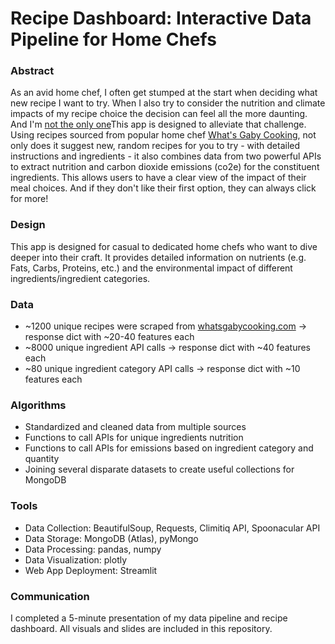 # Recipe Dashboard: Interactive Data Pipeline for Home Chefs

### Abstract
As an avid home chef, I often get stumped at the start when deciding what new recipe I want to try. When I also try to consider the nutrition and climate impacts of my recipe choice the decision can feel all the more daunting. And I'm [not the only one](https://www.nytimes.com/interactive/2019/04/30/dining/climate-change-food-eating-habits.html)This app is designed to alleviate that challenge. Using recipes sourced from popular home chef [What's Gaby Cooking](https://whatsgabycooking.com/), not only does it suggest new, random recipes for you to try - with detailed instructions and ingredients - it also combines data from two powerful APIs to extract nutrition and carbon dioxide emissions (co2e) for the constituent ingredients. This allows users to have a clear view of the impact of their meal choices. And if they don't like their first option, they can always click for more!

### Design
This app is designed for casual to dedicated home chefs who want to dive deeper into their craft. It provides detailed information on nutrients (e.g. Fats, Carbs, Proteins, etc.) and the environmental impact of different ingredients/ingredient categories. 

### Data
- ~1200 unique recipes were scraped from [whatsgabycooking.com](https://whatsgabycooking.com/) -> response dict with ~20-40 features each
- ~8000 unique ingredient API calls -> response dict with ~40 features each
- ~80 unique ingredient category API calls -> response dict with ~10 features each

### Algorithms
- Standardized and cleaned data from multiple sources
- Functions to call APIs for unique ingredients nutrition
- Functions to call APIs for emissions based on ingredient category and quantity
- Joining several disparate datasets to create useful collections for MongoDB

### Tools
- Data Collection: BeautifulSoup, Requests, Climitiq API, Spoonacular API
- Data Storage: MongoDB (Atlas), pyMongo
- Data Processing: pandas, numpy
- Data Visualization: plotly
- Web App Deployment: Streamlit

### Communication
I completed a 5-minute presentation of my data pipeline and recipe dashboard. All visuals and slides are included in this repository.

